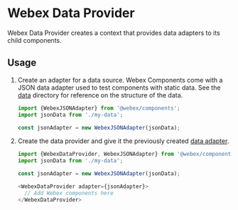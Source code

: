 # Webex Data Provider

Webex Data Provider creates a context that provides data adapters to its child components.

## Usage

1. Create an adapter for a data source.
Webex Components come with a JSON data adapter used to test components with static data.
See the [data](../../data) directory for reference on the structure of the data.

    ```js
    import {WebexJSONAdapter} from '@webex/components';
    import jsonData from './my-data';

    const jsonAdapter = new WebexJSONAdapter(jsonData);
    ```

2. Create the data provider and give it the previously created [data adapter](../../adapters/WebexJSONAdapter.js).

    ```js
    import {WebexDataProvider, WebexJSONAdapter} from '@webex/components';
    import jsonData from './my-data';

    const jsonAdapter = new WebexJSONAdapter(jsonData);

    <WebexDataProvider adapter={jsonAdapter}>
      // Add Webex components here
    </WebexDataProvider>
   ```

